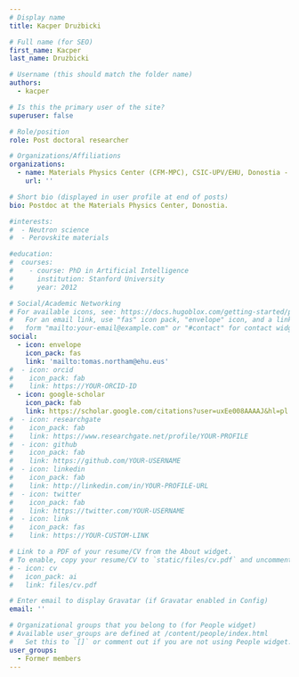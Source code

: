 ```yaml
---
# Display name
title: Kacper Drużbicki

# Full name (for SEO)
first_name: Kacper
last_name: Drużbicki

# Username (this should match the folder name)
authors:
  - kacper

# Is this the primary user of the site?
superuser: false

# Role/position
role: Post doctoral researcher

# Organizations/Affiliations
organizations:
  - name: Materials Physics Center (CFM-MPC), CSIC-UPV/EHU, Donostia - San Sebastián
    url: ''

# Short bio (displayed in user profile at end of posts)
bio: Postdoc at the Materials Physics Center, Donostia.

#interests:
#  - Neutron science
#  - Perovskite materials

#education:
#  courses:
#    - course: PhD in Artificial Intelligence
#      institution: Stanford University
#      year: 2012

# Social/Academic Networking
# For available icons, see: https://docs.hugoblox.com/getting-started/page-builder/#icons
#   For an email link, use "fas" icon pack, "envelope" icon, and a link in the
#   form "mailto:your-email@example.com" or "#contact" for contact widget.
social:
  - icon: envelope
    icon_pack: fas
    link: 'mailto:tomas.northam@ehu.eus'
#  - icon: orcid
#    icon_pack: fab
#    link: https://YOUR-ORCID-ID
  - icon: google-scholar
    icon_pack: fab
    link: https://scholar.google.com/citations?user=uxEe008AAAAJ&hl=pl
#  - icon: researchgate
#    icon_pack: fab
#    link: https://www.researchgate.net/profile/YOUR-PROFILE
#  - icon: github
#    icon_pack: fab
#    link: https://github.com/YOUR-USERNAME
#  - icon: linkedin
#    icon_pack: fab
#    link: http://linkedin.com/in/YOUR-PROFILE-URL
#  - icon: twitter
#    icon_pack: fab
#    link: https://twitter.com/YOUR-USERNAME
#  - icon: link
#    icon_pack: fas
#    link: https://YOUR-CUSTOM-LINK

# Link to a PDF of your resume/CV from the About widget.
# To enable, copy your resume/CV to `static/files/cv.pdf` and uncomment the lines below.
# - icon: cv
#   icon_pack: ai
#   link: files/cv.pdf

# Enter email to display Gravatar (if Gravatar enabled in Config)
email: ''

# Organizational groups that you belong to (for People widget)
# Available user_groups are defined at /content/people/index.html
#   Set this to `[]` or comment out if you are not using People widget.
user_groups:
  - Former members
---
```

